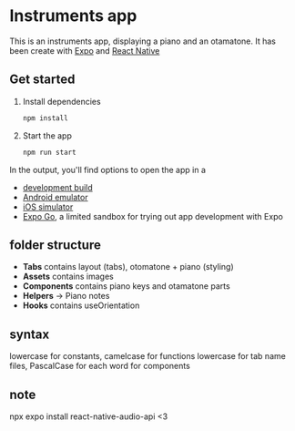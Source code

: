 # Instruments app
This is an instruments app, displaying a piano and an otamatone. It has been create with [Expo](https://expo.dev/) and [React Native](https://reactnative.dev/)

## Get started

1. Install dependencies

   ```bash
   npm install
   ```

2. Start the app

   ```bash
   npm run start
   ```

In the output, you'll find options to open the app in a

- [development build](https://docs.expo.dev/develop/development-builds/introduction/)
- [Android emulator](https://docs.expo.dev/workflow/android-studio-emulator/)
- [iOS simulator](https://docs.expo.dev/workflow/ios-simulator/)
- [Expo Go](https://expo.dev/go), a limited sandbox for trying out app development with Expo

## folder structure
- **Tabs** contains layout (tabs), otomatone + piano (styling) 
- **Assets** contains images
- **Components** contains piano keys and otamatone parts
- **Helpers** -> Piano notes
- **Hooks** contains useOrientation

## syntax
lowercase for constants, camelcase for functions
lowercase for tab name files, PascalCase for each word for components


## note 
npx expo install react-native-audio-api <3

